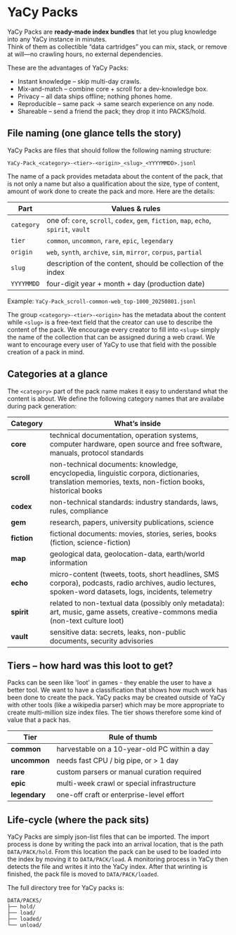 # YaCy Packs

YaCy Packs are **ready-made index bundles** that let you plug knowledge into any YaCy instance in minutes.  
Think of them as collectible “data cartridges” you can mix, stack, or remove at will—no crawling hours,
no external dependencies.

These are the advantages of YaCy Packs:
- Instant knowledge – skip multi-day crawls.
- Mix-and-match – combine core + scroll for a dev-knowledge box.
- Privacy – all data ships offline; nothing phones home.
- Reproducible – same pack → same search experience on any node.
- Shareable – send a friend the pack; they drop it into PACKS/hold.


## File naming (one glance tells the story)

YaCy Packs are files that should follow the following naming structure:

```
YaCy-Pack_<category>-<tier>-<origin>_<slug>_<YYYYMMDD>.jsonl
```

The name of a pack provides metadata about the content of the pack, that is not only a name
but also a qualification about the size, type of content, amount of work done to create the pack and more.
Here are the details:

| Part       | Values & rules |
|------------|----------------|
| `category` | one of: `core`, `scroll`, `codex`, `gem`, `fiction`, `map`, `echo`, `spirit`, `vault` |
| `tier`     | `common`, `uncommon`, `rare`, `epic`, `legendary` |
| `origin`   | `web`, `synth`, `archive`, `sim`, `mirror`, `corpus`, `partial` |
| `slug`     | description of the content, should be collection of the index |
| `YYYYMMDD` | four-digit year + month + day (production date) |

Example: `YaCy-Pack_scroll-common-web_top-1000_20250801.jsonl`

The group `<category>-<tier>-<origin>` has the metadata about the content while `<slug>` is a free-text
field that the creator can use to describe the content of the pack. We encourage every creator to fill
into `<slug>` simply the name of the collection that can be assigned during a web crawl. We want to encourage
every user of YaCy to use that field with the possible creation of a pack in mind.


## Categories at a glance

The `<category>` part of the pack name makes it easy to understand what the content is about. We define
the following category names that are availabe during pack generation:

| Category | What’s inside |
|----------|---------------|
| **core** | technical documentation, operation systems, computer hardware, open source and free software, manuals, protocol standards |
| **scroll** | non-technical documents: knowledge, encyclopedia, linguistic corpora, dictionaries, translation memories, texts, non-fiction books, historical books |
| **codex** | non-technical standards: industry standards, laws, rules, compliance |
| **gem** | research, papers, university publications, science |
| **fiction** | fictional documents: movies, stories, series, books (fiction, science-fiction) |
| **map** | geological data, geolocation-data, earth/world information |
| **echo** | micro-content (tweets, toots, short headlines, SMS corpora), podcasts, radio archives, audio lectures, spoken-word datasets, logs, incidents, telemetry |
| **spirit** | related to non-textual data (possibly only metadata): art, music, game assets, creative-commons media (non-text culture loot) |
| **vault** | sensitive data: secrets, leaks, non-public documents, security advisories |

## Tiers – how hard was this loot to get?

Packs can be seen like 'loot' in games - they enable the user to have a better tool. We want to have a
classification that shows how much work has been done to create the pack. YaCy packs may be created outside
of YaCy with other tools (like a wikipedia parser) which may be more appropriate to create multi-million size
index files. The tier shows therefore some kind of value that a pack has.

| Tier      | Rule of thumb |
|-----------|---------------|
| **common** | harvestable on a 10-year-old PC within a day |
| **uncommon** | needs fast CPU / big pipe, or > 1 day |
| **rare** | custom parsers or manual curation required |
| **epic** | multi-week crawl or special infrastructure |
| **legendary** | one-off craft or enterprise-level effort |

## Life-cycle (where the pack sits)

YaCy Packs are simply json-list files that can be imported. The import process is done by writing
the pack into an arrival location, that is the path `DATA/PACK/hold`. From this location the pack
can be used to be loaded into the index by moving it to `DATA/PACK/load`. A monitoring process in
YaCy then detects the file and writes it into the YaCy index. After that wrinting is finished,
the pack file is moved to `DATA/PACK/loaded`.

The full directory tree for YaCy packs is:

```
DATA/PACKS/
├── hold/
├── load/
├── loaded/
└── unload/
```

